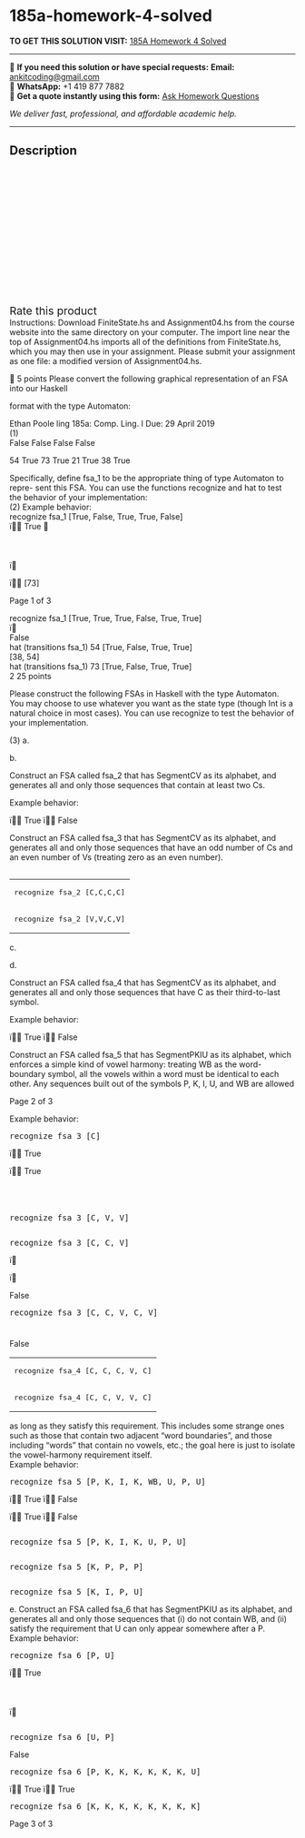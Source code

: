 # 185a-homework-4-solved
**TO GET THIS SOLUTION VISIT:** [185A Homework 4 Solved](https://www.ankitcodinghub.com/product/185a-homework-4-solved/)


---

📩 **If you need this solution or have special requests:** **Email:** ankitcoding@gmail.com  
📱 **WhatsApp:** +1 419 877 7882  
📄 **Get a quote instantly using this form:** [Ask Homework Questions](https://www.ankitcodinghub.com/services/ask-homework-questions/)

*We deliver fast, professional, and affordable academic help.*

---

<h2>Description</h2>



<div class="kk-star-ratings kksr-auto kksr-align-center kksr-valign-top" data-payload="{&quot;align&quot;:&quot;center&quot;,&quot;id&quot;:&quot;91037&quot;,&quot;slug&quot;:&quot;default&quot;,&quot;valign&quot;:&quot;top&quot;,&quot;ignore&quot;:&quot;&quot;,&quot;reference&quot;:&quot;auto&quot;,&quot;class&quot;:&quot;&quot;,&quot;count&quot;:&quot;0&quot;,&quot;legendonly&quot;:&quot;&quot;,&quot;readonly&quot;:&quot;&quot;,&quot;score&quot;:&quot;0&quot;,&quot;starsonly&quot;:&quot;&quot;,&quot;best&quot;:&quot;5&quot;,&quot;gap&quot;:&quot;4&quot;,&quot;greet&quot;:&quot;Rate this product&quot;,&quot;legend&quot;:&quot;0\/5 - (0 votes)&quot;,&quot;size&quot;:&quot;24&quot;,&quot;title&quot;:&quot;185A Homework 4 Solved&quot;,&quot;width&quot;:&quot;0&quot;,&quot;_legend&quot;:&quot;{score}\/{best} - ({count} {votes})&quot;,&quot;font_factor&quot;:&quot;1.25&quot;}">

<div class="kksr-stars">

<div class="kksr-stars-inactive">
            <div class="kksr-star" data-star="1" style="padding-right: 4px">


<div class="kksr-icon" style="width: 24px; height: 24px;"></div>
        </div>
            <div class="kksr-star" data-star="2" style="padding-right: 4px">


<div class="kksr-icon" style="width: 24px; height: 24px;"></div>
        </div>
            <div class="kksr-star" data-star="3" style="padding-right: 4px">


<div class="kksr-icon" style="width: 24px; height: 24px;"></div>
        </div>
            <div class="kksr-star" data-star="4" style="padding-right: 4px">


<div class="kksr-icon" style="width: 24px; height: 24px;"></div>
        </div>
            <div class="kksr-star" data-star="5" style="padding-right: 4px">


<div class="kksr-icon" style="width: 24px; height: 24px;"></div>
        </div>
    </div>

<div class="kksr-stars-active" style="width: 0px;">
            <div class="kksr-star" style="padding-right: 4px">


<div class="kksr-icon" style="width: 24px; height: 24px;"></div>
        </div>
            <div class="kksr-star" style="padding-right: 4px">


<div class="kksr-icon" style="width: 24px; height: 24px;"></div>
        </div>
            <div class="kksr-star" style="padding-right: 4px">


<div class="kksr-icon" style="width: 24px; height: 24px;"></div>
        </div>
            <div class="kksr-star" style="padding-right: 4px">


<div class="kksr-icon" style="width: 24px; height: 24px;"></div>
        </div>
            <div class="kksr-star" style="padding-right: 4px">


<div class="kksr-icon" style="width: 24px; height: 24px;"></div>
        </div>
    </div>
</div>


<div class="kksr-legend" style="font-size: 19.2px;">
            <span class="kksr-muted">Rate this product</span>
    </div>
    </div>
<div class="page" title="Page 1">
<div class="layoutArea">
<div class="column">
Instructions: Download FiniteState.hs and Assignment04.hs from the course website into the same directory on your computer. The import line near the top of Assignment04.hs imports all of the definitions from FiniteState.hs, which you may then use in your assignment. Please submit your assignment as one file: a modified version of Assignment04.hs.

 5 points Please convert the following graphical representation of an FSA into our Haskell

format with the type Automaton:

</div>
</div>
<div class="layoutArea">
<div class="column">
Ethan Poole ling 185a: Comp. Ling. I Due: 29 April 2019

</div>
</div>
<div class="layoutArea">
<div class="column">
(1)

</div>
<div class="column">
False False False False

54 True 73 True 21 True 38 True

</div>
</div>
<div class="layoutArea">
<div class="column">
Specifically, define fsa_1 to be the appropriate thing of type Automaton to repre- sent this FSA. You can use the functions recognize and hat to test the behavior of your implementation:

</div>
</div>
<div class="layoutArea">
<div class="column">
(2) Example behavior:

</div>
</div>
<div class="layoutArea">
<div class="column">
recognize fsa_1 [True, False, True, True, False]

</div>
</div>
<div class="layoutArea">
<div class="column">
ï True 



ï

ï [73]

Page 1 of 3

</div>
</div>
<div class="layoutArea">
<div class="column">
recognize fsa_1 [True, True, True, False, True, True]

</div>
</div>
<div class="layoutArea">
<div class="column">
ï

</div>
</div>
<div class="layoutArea">
<div class="column">
False

</div>
</div>
<div class="layoutArea">
<div class="column">
hat (transitions fsa_1) 54 [True, False, True, True]

</div>
</div>
<div class="layoutArea">
<div class="column">
[38, 54]

</div>
</div>
<div class="layoutArea">
<div class="column">
hat (transitions fsa_1) 73 [True, False, True, True]

</div>
</div>
</div>
<div class="page" title="Page 2">
<div class="layoutArea">
<div class="column">
2 25 points

Please construct the following FSAs in Haskell with the type Automaton. You may choose to use whatever you want as the state type (though Int is a natural choice in most cases). You can use recognize to test the behavior of your implementation.

</div>
</div>
<div class="layoutArea">
<div class="column">
(3) a.

b.

</div>
<div class="column">
Construct an FSA called fsa_2 that has SegmentCV as its alphabet, and generates all and only those sequences that contain at least two Cs.

Example behavior:

ï True ï False

Construct an FSA called fsa_3 that has SegmentCV as its alphabet, and generates all and only those sequences that have an odd number of Cs and an even number of Vs (treating zero as an even number).

</div>
</div>
<table>
<tbody>
<tr>
<td>
<div class="layoutArea">
<div class="column">
<pre>recognize fsa_2 [C,C,C,C]
</pre>
</div>
</div>
</td>
</tr>
<tr>
<td>
<div class="layoutArea">
<div class="column">
<pre>recognize fsa_2 [V,V,C,V]
</pre>
</div>
</div>
</td>
</tr>
</tbody>
</table>
<div class="layoutArea">
<div class="column">
c.

d.

</div>
<div class="column">
Construct an FSA called fsa_4 that has SegmentCV as its alphabet, and generates all and only those sequences that have C as their third-to-last symbol.

Example behavior:

ï True ï False

Construct an FSA called fsa_5 that has SegmentPKIU as its alphabet, which enforces a simple kind of vowel harmony: treating WB as the word- boundary symbol, all the vowels within a word must be identical to each other. Any sequences built out of the symbols P, K, I, U, and WB are allowed

Page 2 of 3

</div>
</div>
<div class="layoutArea">
<div class="column">
Example behavior:

</div>
</div>
<div class="layoutArea">
<div class="column">
<pre>recognize fsa_3 [C]
</pre>
</div>
</div>
<div class="layoutArea">
<div class="column">
ï True

ï True



</div>
</div>
<div class="layoutArea">
<div class="column">
<pre>recognize fsa_3 [C, V, V]
</pre>
</div>
</div>
<div class="layoutArea">
<div class="column">
<pre>recognize fsa_3 [C, C, V]
</pre>
</div>
</div>
<div class="layoutArea">
<div class="column">
ï

ï

</div>
</div>
<div class="layoutArea">
<div class="column">
False

</div>
</div>
<div class="layoutArea">
<div class="column">
<pre>recognize fsa_3 [C, C, V, C, V]
</pre>
</div>
</div>
<div class="layoutArea">
<div class="column">


</div>
</div>
<div class="layoutArea">
<div class="column">
False

</div>
</div>
<table>
<tbody>
<tr>
<td>
<div class="layoutArea">
<div class="column">
<pre>recognize fsa_4 [C, C, C, V, C]
</pre>
</div>
</div>
</td>
</tr>
<tr>
<td>
<div class="layoutArea">
<div class="column">
<pre>recognize fsa_4 [C, C, V, V, C]
</pre>
</div>
</div>
</td>
</tr>
</tbody>
</table>
</div>
<div class="page" title="Page 3">
<div class="layoutArea">
<div class="column">
as long as they satisfy this requirement. This includes some strange ones such as those that contain two adjacent “word boundaries”, and those including “words” that contain no vowels, etc.; the goal here is just to isolate the vowel-harmony requirement itself.

</div>
</div>
<div class="layoutArea">
<div class="column">
Example behavior:

</div>
</div>
<div class="layoutArea">
<div class="column">
<pre>recognize fsa_5 [P, K, I, K, WB, U, P, U]
</pre>
</div>
</div>
<div class="layoutArea">
<div class="column">
ï True ï False

ï True ï False

</div>
</div>
<div class="layoutArea">
<div class="column">
<pre>recognize fsa_5 [P, K, I, K, U, P, U]
</pre>
</div>
</div>
<div class="layoutArea">
<div class="column">
<pre>recognize fsa_5 [K, P, P, P]
</pre>
</div>
</div>
<div class="layoutArea">
<div class="column">
<pre>recognize fsa_5 [K, I, P, U]
</pre>
</div>
</div>
<div class="layoutArea">
<div class="column">
e. Construct an FSA called fsa_6 that has SegmentPKIU as its alphabet, and generates all and only those sequences that (i) do not contain WB, and (ii) satisfy the requirement that U can only appear somewhere after a P.

</div>
</div>
<div class="layoutArea">
<div class="column">
Example behavior:

</div>
</div>
<div class="layoutArea">
<div class="column">
<pre>recognize fsa_6 [P, U]
</pre>
</div>
</div>
<div class="layoutArea">
<div class="column">
ï True



ï

</div>
</div>
<div class="layoutArea">
<div class="column">
<pre>recognize fsa_6 [U, P]
</pre>
</div>
</div>
<div class="layoutArea">
<div class="column">
False

</div>
</div>
<div class="layoutArea">
<div class="column">
<pre>recognize fsa_6 [P, K, K, K, K, K, K, U]
</pre>
</div>
</div>
<div class="layoutArea">
<div class="column">
ï True ï True

</div>
</div>
<div class="layoutArea">
<div class="column">
<pre>recognize fsa_6 [K, K, K, K, K, K, K, K]
</pre>
</div>
</div>
<div class="layoutArea">
<div class="column">
Page 3 of 3

</div>
</div>
</div>
